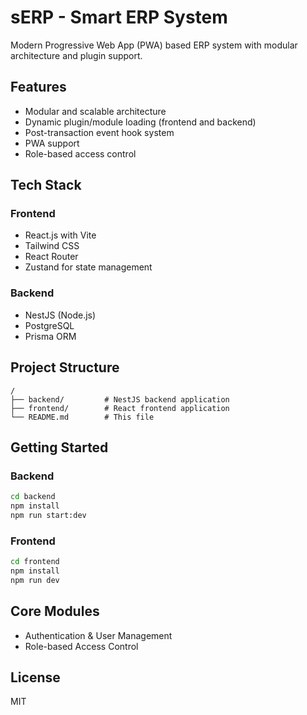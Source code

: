 # sERP - Smart ERP System

Modern Progressive Web App (PWA) based ERP system with modular architecture and plugin support.

## Features

- Modular and scalable architecture
- Dynamic plugin/module loading (frontend and backend)
- Post-transaction event hook system
- PWA support
- Role-based access control

## Tech Stack

### Frontend
- React.js with Vite
- Tailwind CSS
- React Router
- Zustand for state management

### Backend
- NestJS (Node.js)
- PostgreSQL
- Prisma ORM

## Project Structure

```
/
├── backend/         # NestJS backend application
├── frontend/        # React frontend application
└── README.md        # This file
```

## Getting Started

### Backend

```bash
cd backend
npm install
npm run start:dev
```

### Frontend

```bash
cd frontend
npm install
npm run dev
```

## Core Modules

- Authentication & User Management
- Role-based Access Control

## License

MIT